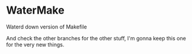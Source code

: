# WaterMake
Waterd down version of Makefile

And check the other branches for the other stuff, I'm gonna keep this one for the very new things.
